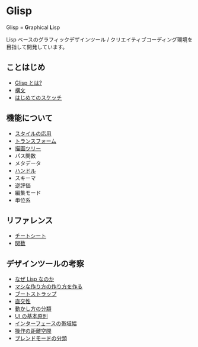 # Glisp

Glisp = **G**raphical **L**isp

Lisp ベースのグラフィックデザインツール / クリエイティブコーディング環境を目指して開発しています。

<h2>ことはじめ</h2>

- [Glisp とは?](about)
- [構文](syntax)
- [はじめてのスケッチ](get-started)

<h2>機能について</h2>

- [スタイルの応用](styles)
- [トランスフォーム](transform)
- [描画ツリー](draw-tree)
- パス関数
- メタデータ
- [ハンドル](defining-handle)
- スキーマ
- 逆評価
- 編集モード
- 単位系

<h2>リファレンス</h2>

- [チートシート](cheatsheet)
- [関数](ref)

<h2>デザインツールの考察</h2>

- [なぜ Lisp なのか](why-lisp)
- [マシな作り方の作り方を作る](https://baku89.com/2020/06/26/c-activity)
- [ブートストラップ](bootstrapping ':disabled')
- [直交性](orthogonality)
- [動かし方の分類](classification-of-animating)
- [UI の基本原則](principles)
- [インターフェースの帯域幅](bandwidth)
- [操作の距離空間](distance-space ':disabled')
- [ブレンドモードの分類](blend-modes)
